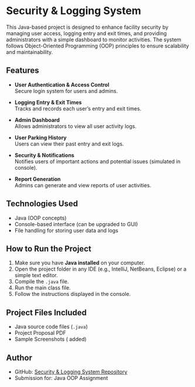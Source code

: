 # Security & Logging System

This Java-based project is designed to enhance facility security by managing user access, logging entry and exit times, and providing administrators with a simple dashboard to monitor activities. The system follows Object-Oriented Programming (OOP) principles to ensure scalability and maintainability.

## Features

- **User Authentication & Access Control**  
  Secure login system for users and admins.

- **Logging Entry & Exit Times**  
  Tracks and records each user’s entry and exit times.

- **Admin Dashboard**  
  Allows administrators to view all user activity logs.

- **User Parking History**  
  Users can view their past entry and exit logs.

- **Security & Notifications**  
  Notifies users of important actions and potential issues (simulated in console).

- **Report Generation**  
  Admins can generate and view reports of user activities.

## Technologies Used

- Java (OOP concepts)
- Console-based interface (can be upgraded to GUI)
- File handling for storing user data and logs

## How to Run the Project

1. Make sure you have **Java installed** on your computer.
2. Open the project folder in any IDE (e.g., IntelliJ, NetBeans, Eclipse) or a simple text editor.
3. Compile the `.java` file.
4. Run the main class file.
5. Follow the instructions displayed in the console.

## Project Files Included

- Java source code files (`.java`)
- Project Proposal PDF
- Sample Screenshots ( added)

## Author

- GitHub: [Security & Logging System Repository](https://github.com/R3shm/Security-Logging-System)
- Submission for: Java OOP Assignment

